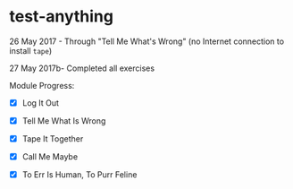 # test-anything

26 May 2017 - Through "Tell Me What's Wrong" (no Internet connection to install `tape`)

27 May 2017b- Completed all exercises

Module Progress:

- [x] Log It Out

- [x] Tell Me What Is Wrong

- [x] Tape It Together

- [x] Call Me Maybe

- [x] To Err Is Human, To Purr Feline
